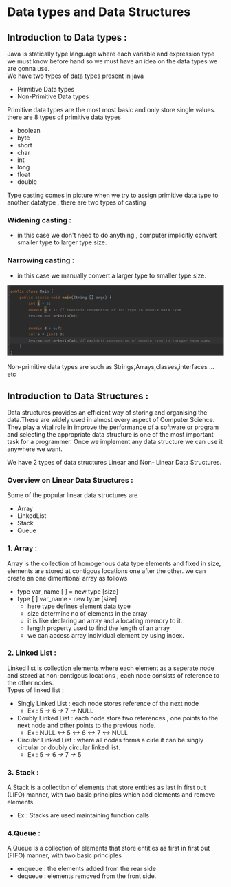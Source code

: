 # Data types and Data Structures

## Introduction to Data types :
Java is statically type language where each variable and expression type we must know before hand so we must have an idea on the data types we are gonna use.  
We have two types of data types present in java  
- Primitive Data types 
- Non-Primitive Data types

Primitive data types are the most most basic and only store single values. there are 8 types of primitive data types  
- boolean  
- byte
- short  
- char
- int
- long
- float
- double  

Type casting comes in picture when we try to assign primitive data type to another datatype , there are two types of casting  

### Widening casting :
 - in this case we don't need to do anything , computer implicitly convert smaller type to larger type size.

### Narrowing casting :  
 - in this case we manually convert a larger type to smaller type size.  

 ![example image](./type%20casting.png)

Non-primitive data types are such as Strings,Arrays,classes,interfaces ... etc

## Introduction to Data Structures :
Data structures provides  an efficient way of storing and organising the data.These are widely used in almost every aspect of Computer Science. They play a vital role in improve the performance of a software or program and selecting the appropriate data structure is one of the most important task for a programmer. Once we implement any data structure we can use it anywhere we want.  

We have 2 types of data structures Linear and Non- Linear Data Structures.  

### Overview on Linear Data Structures :  
 
Some of the popular linear data structures are  
 - Array  
 - LinkedList
 - Stack
 - Queue

### 1. Array : 
 Array is the collection of homogenous data type elements and fixed in size, elements are stored at contigous locations one after the other. we can create an  one dimentional array as follows  
  - type var_name [ ] =  new type [size]  
  - type [ ] var_name  - new type [size]  
    - here type defines element data type
    - size determine no of elements in the array
    -  it is like declaring an array and allocating memory to it.
    - length property used to find the length of an array
    -  we can access array individual element by using index.


### 2. Linked List :  
Linked list is collection elements where each element as a seperate node and stored at non-contigous locations , each node consists of reference to the other nodes.  
Types of linked list :  
 - Singly Linked List : each node stores reference of the next node  
    - Ex : 5 -> 6 -> 7 -> NULL  
 - Doubly Linked List : each node store two references , one points to the next node and other points to the previous node.
    - Ex : NULL <-> 5 <-> 6 <-> 7 <-> NULL  
 - Circular Linked List : where all nodes forms a cirle it can be singly circular or doubly circular linked list.
    - Ex : 5 -> 6 -> 7 -> 5  

### 3. Stack : 
A Stack is a collection of elements that store entities as last in first out (LIFO) manner, with two basic principles which add elements and remove elements.
- Ex : Stacks are used maintaining function calls 

### 4.Queue : 
A Queue is a collection of elements that store entities as first in first out (FIFO) manner, with two basic principles
- enqueue : the elements added from the rear side
- dequeue : elements removed from the front side.